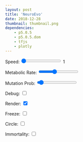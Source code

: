 ```yaml
---
layout: post
title: 'NeuroEvo'
date: 2018-12-28
thumbnail: thumbnail.png
dependencies:
    - p5.0.5
    - p5.0.5.dom
    - tfjs
    - plotly
---
```


<div class='row-full'>
    <div id="canvascontainer">
    <div class='divLeft' id="interface">
        <p>
            Speed:
            <input id="speedSlider" type="range" min="1" max="10" value="1">
            <span id="speed">1</span>
        </p>
        <p>
            Metabolic Rate:
            <input id="metabolSlider" type="range" min="1" max="50" value="20">
            <span id="metabol"></span>
        </p>
        <p>
            Mutation Prob:
            <input id="mutationSlider" type="range" min="0" max="100" value="5">
            <span id="mut"></span>
        </p>
        <p>
            Debug:
            <input id="debug" type="checkbox">
        </p>
        <p>
            Render:
            <input id="show" type="checkbox" checked>
        </p>
        <p>
            Freeze:
            <input id="stop" type="checkbox">
        </p>
        <p>
            Circle:
            <input id="circle" type="checkbox">
        </p>
        <p>
            Immortality:
            <input id="immortal" type="checkbox">
        </p>
        <div id="chart"></div>
    </div>
</div>

<script src="js/sketch.js"></script>
<script src="js/math.js"></script>
<script src="js/agent.js"></script>
<script src="js/sensors.js"></script>
<script src="js/world.js"></script>
<script src="js/quadtree.js"></script>
<script src="js/linkedlist.js"></script>
<script src="js/brain.js"></script>
